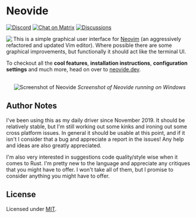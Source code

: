 
# Neovide

[![Discord](https://badgen.net/badge/icon/discord?icon=discord&label)](https://discord.gg/SjFpZdQys6) [![Chat on Matrix](https://matrix.to/img/matrix-badge.svg)](https://matrix.to/#/#neovide:matrix.org) [![Discussions](https://img.shields.io/badge/GitHub-Discussions-green?logo=github)](https://github.com/neovide/neovide/discussions)

<img align="left" src="website/docs/assets/neovide-128x128.png">

This is a simple graphical user interface for [Neovim](https://github.com/neovim/neovim) (an
aggressively refactored and updated Vim editor). Where possible there are some graphical
improvements, but functionally it should act like the terminal UI.

To checkout all the **cool features**, **installation instructions**, **configuration settings** and
much more, head on over to [neovide.dev](https://neovide.dev).

<br>

<div align="center">
    <img src="website/docs/assets/BasicScreenCap.png" alt="Screenshot of Neovide">
    <em>Screenshot of Neovide running on Windows</em>
</div>

## Author Notes

I've been using this as my daily driver since November 2019. It should be relatively stable, but I'm
still working out some kinks and ironing out some cross platform issues. In general it should be
usable at this point, and if it isn't I consider that a bug and appreciate a report in the issues!
Any help and ideas are also greatly appreciated.

I'm also very interested in suggestions code quality/style wise when it comes to Rust. I'm pretty
new to the language and appreciate any critiques that you might have to offer. I won't take all of
them, but I promise to consider anything you might have to offer.

## License

Licensed under [MIT](./LICENSE).
